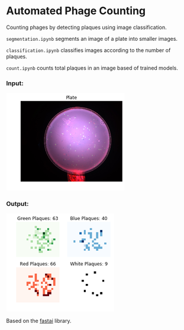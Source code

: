 # Automated Phage Counting
Counting phages by detecting plaques using image classification.

``segmentation.ipynb`` segments an image of a plate into smaller images.

``classification.ipynb`` classifies images according to the number of plaques.

``count.ipynb`` counts total plaques in an image based of trained models.

### Input:

![plate](plate.png)

### Output:

![counts](counts.png)

Based on the [fastai](https://docs.fast.ai/) library.
